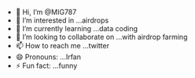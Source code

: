 - 👋 Hi, I’m @MIG787
- 👀 I’m interested in ...airdrops
- 🌱 I’m currently learning ...data coding
- 💞️ I’m looking to collaborate on ...with airdrop farming
- 📫 How to reach me ...twitter
- 😄 Pronouns: ...Irfan
- ⚡ Fun fact: ...funny

<!---
MIG787/MIG787 is a ✨ special ✨ repository because its `README.md` (this file) appears on your GitHub profile.
You can click the Preview link to take a look at your changes.
--->
